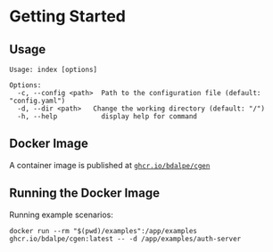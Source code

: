 # Getting Started

## Usage

```text
Usage: index [options]

Options:
  -c, --config <path>  Path to the configuration file (default: "config.yaml")
  -d, --dir <path>   Change the working directory (default: "/")
  -h, --help           display help for command
```

## Docker Image

A container image is published at [`ghcr.io/bdalpe/cgen`](https://ghcr.io/bdalpe/cgen)

## Running the Docker Image

Running example scenarios:

```
docker run --rm "$(pwd)/examples":/app/examples ghcr.io/bdalpe/cgen:latest -- -d /app/examples/auth-server 
```

